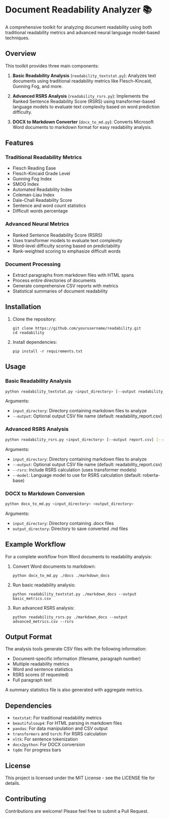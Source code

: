 # Document Readability Analyzer 📚

A comprehensive toolkit for analyzing document readability using both traditional readability metrics and advanced neural language model-based techniques.

## Overview

This toolkit provides three main components:

1. **Basic Readability Analysis** (`readability_textstat.py`): Analyzes text documents using traditional readability metrics like Flesch-Kincaid, Gunning Fog, and more.

2. **Advanced RSRS Analysis** (`readability_rsrs.py`): Implements the Ranked Sentence Readability Score (RSRS) using transformer-based language models to evaluate text complexity based on word prediction difficulty.

3. **DOCX to Markdown Converter** (`docx_to_md.py`): Converts Microsoft Word documents to markdown format for easy readability analysis.

## Features

### Traditional Readability Metrics
- Flesch Reading Ease
- Flesch-Kincaid Grade Level
- Gunning Fog Index
- SMOG Index
- Automated Readability Index
- Coleman-Liau Index
- Dale-Chall Readability Score
- Sentence and word count statistics
- Difficult words percentage

### Advanced Neural Metrics
- Ranked Sentence Readability Score (RSRS)
- Uses transformer models to evaluate text complexity
- Word-level difficulty scoring based on predictability
- Rank-weighted scoring to emphasize difficult words

### Document Processing
- Extract paragraphs from markdown files with HTML spans
- Process entire directories of documents
- Generate comprehensive CSV reports with metrics
- Statistical summaries of document readability

## Installation

1. Clone the repository:
   ```
   git clone https://github.com/yourusername/readability.git
   cd readability
   ```

2. Install dependencies:
   ```
   pip install -r requirements.txt
   ```

## Usage

### Basic Readability Analysis

```bash
python readability_textstat.py <input_directory> [--output readability_report.csv]
```

Arguments:
- `input_directory`: Directory containing markdown files to analyze
- `--output`: Optional output CSV file name (default: readability_report.csv)

### Advanced RSRS Analysis

```bash
python readability_rsrs.py <input_directory> [--output report.csv] [--rsrs] [--model model_name]
```

Arguments:
- `input_directory`: Directory containing markdown files to analyze
- `--output`: Optional output CSV file name (default: readability_report.csv)
- `--rsrs`: Include RSRS calculation (uses transformer models)
- `--model`: Language model to use for RSRS calculation (default: roberta-base)

### DOCX to Markdown Conversion

```bash
python docx_to_md.py <input_directory> <output_directory>
```

Arguments:
- `input_directory`: Directory containing .docx files
- `output_directory`: Directory to save converted .md files

## Example Workflow

For a complete workflow from Word documents to readability analysis:

1. Convert Word documents to markdown:
   ```
   python docx_to_md.py ./docs ./markdown_docs
   ```

2. Run basic readability analysis:
   ```
   python readability_textstat.py ./markdown_docs --output basic_metrics.csv
   ```

3. Run advanced RSRS analysis:
   ```
   python readability_rsrs.py ./markdown_docs --output advanced_metrics.csv --rsrs
   ```

## Output Format

The analysis tools generate CSV files with the following information:

- Document-specific information (filename, paragraph number)
- Multiple readability metrics
- Word and sentence statistics
- RSRS scores (if requested)
- Full paragraph text

A summary statistics file is also generated with aggregate metrics.

## Dependencies

- `textstat`: For traditional readability metrics
- `beautifulsoup4`: For HTML parsing in markdown files
- `pandas`: For data manipulation and CSV output
- `transformers` and `torch`: For RSRS calculation
- `nltk`: For sentence tokenization
- `docx2python`: For DOCX conversion
- `tqdm`: For progress bars

## License

This project is licensed under the MIT License - see the LICENSE file for details.

## Contributing

Contributions are welcome! Please feel free to submit a Pull Request.
